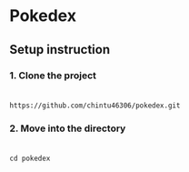 # Pokedex

## Setup instruction

 ### 1. Clone the project <br><br>
    
    https://github.com/chintu46306/pokedex.git
    
    

### 2. Move into the directory <br><br>

    
    cd pokedex

    

